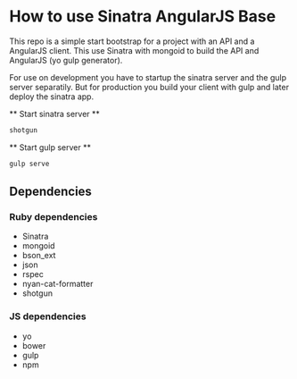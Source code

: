 # How to use Sinatra AngularJS Base

This repo is a simple start bootstrap for a project with an API and a AngularJS client. This use Sinatra with mongoid to build the API and AngularJS (yo gulp generator).

For use on development you have to startup the sinatra server and the gulp server separatily. But for production you build your client with gulp and later deploy the sinatra app.

** Start sinatra server **

```bash
shotgun
```

** Start gulp server **

```bash
gulp serve
```

## Dependencies

### Ruby dependencies

- Sinatra
- mongoid
- bson_ext
- json
- rspec
- nyan-cat-formatter
- shotgun

### JS dependencies

- yo
- bower
- gulp
- npm
